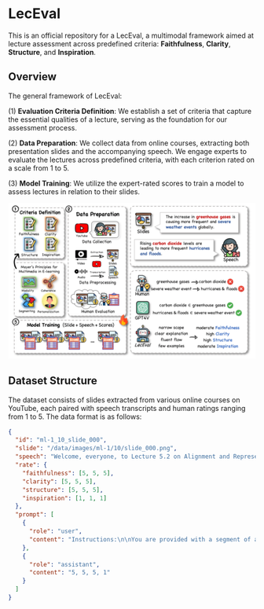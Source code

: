 # LecEval
This is an official repository for a LecEval, a multimodal framework aimed at lecture assessment across predefined criteria: **Faithfulness**, **Clarity**, **Structure**, and **Inspiration**. 

## Overview
The general framework of LecEval:

(1) **Evaluation Criteria Definition**: We establish a set of criteria that capture the essential qualities of a lecture, serving as the foundation for our assessment process. 

(2) **Data Preparation**: We collect data from online courses, extracting both presentation slides and the accompanying speech. We engage experts to evaluate the lectures across predefined criteria, with each criterion rated on a scale from 1 to 5. 

(3) **Model Training**: We utilize the expert-rated scores to train a model to assess lectures in relation to their slides.

![](overview.png)

## Dataset Structure
The dataset consists of slides extracted from various online courses on YouTube, each paired with speech transcripts and human ratings ranging from 1 to 5. The data format is as follows:

```json
{
  "id": "ml-1_10_slide_000", 
  "slide": "/data/images/ml-1/10/slide_000.png",
  "speech": "Welcome, everyone, to Lecture 5.2 on Alignment and Representation.",
  "rate": {
    "faithfulness": [5, 5, 5],
    "clarity": [5, 5, 5],
    "structure": [5, 5, 5],
    "inspiration": [1, 1, 1]
  },
  "prompt": [
    {
      "role": "user",
      "content": "Instructions:\n\nYou are provided with a segment of a lecture slide and its corresponding transcript. Evaluate the transcript based on the following criteria:\n\n1. Faithfulness to the Slide: How accurately does the transcript represent the information on the provided PowerPoint slide?\n2. Clarity of Language: How clear and understandable is the language used in the transcript?\n3. Structure and Organization: How well is the transcript structured and organized?\n4. Inspirational Value: How inspiring and engaging is the transcript?\n\nRate each criterion on a scale from 1 to 5, where 1 is the lowest and 5 is the highest. Provide your ratings in the format: Faithfulness, Clarity, Structure, Inspirational (e.g., 3, 4, 2, 5).\n\nTranscript:\nWelcome, everyone, to Lecture 5.2 on Alignment and Representation.\n\nOutput:\n"
    },
    {
      "role": "assistant",
      "content": "5, 5, 5, 1"
    }
  ]
}
```

